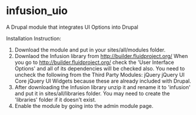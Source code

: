 infusion_uio
============

A Drupal module that integrates UI Options into Drupal

Installation Instruction:

1. Download the module and put in your sites/all/modules folder.
2. Downlaod the Infusion library from http://builder.fluidproject.org/
When you go to http://builder.fluidproject.org/ check the 'User Interface Options' and all of its dependencies will be checked also. 
You need to uncheck the following from the Third Party Modules:
jQuery
jQuery UI Core
jQuery UI Widgets
because these are already included with Drupal.
3. After downloading the Infusion library unzip it and rename it to 'infusion' and put it in sites/all/libraries folder.
You may need to create the 'libraries' folder if it doesn't exist.
4. Enable the module by going into the admin module page.